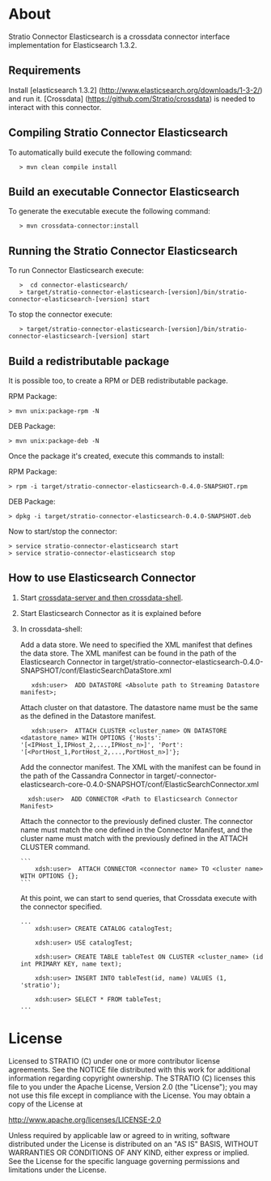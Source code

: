 # About #


Stratio Connector Elasticsearch is a crossdata connector interface implementation for Elasticsearch 1.3.2.

## Requirements ##

Install [elasticsearch 1.3.2] (http://www.elasticsearch.org/downloads/1-3-2/) and run it. 
[Crossdata] (https://github.com/Stratio/crossdata) is needed to interact with this connector.

## Compiling Stratio Connector Elasticsearch ##

To automatically build execute the following command:

```
   > mvn clean compile install
```

## Build an executable Connector Elasticsearch ##

To generate the executable execute the following command:

```
   > mvn crossdata-connector:install
```

## Running the Stratio Connector Elasticsearch ##


To run Connector Elasticsearch execute:

```
   >  cd connector-elasticsearch/
   > target/stratio-connector-elasticsearch-[version]/bin/stratio-connector-elasticsearch-[version] start
```

To stop the connector execute:

```
   > target/stratio-connector-elasticsearch-[version]/bin/stratio-connector-elasticsearch-[version] start
```
## Build a redistributable package ##

It is possible too, to create a RPM or DEB redistributable package.

RPM Package:

    > mvn unix:package-rpm -N
    
DEB Package:

    > mvn unix:package-deb -N

Once the package it's created, execute this commands to install:

RPM Package:
    
    > rpm -i target/stratio-connector-elasticsearch-0.4.0-SNAPSHOT.rpm
     
DEB Package:
    
    > dpkg -i target/stratio-connector-elasticsearch-0.4.0-SNAPSHOT.deb

Now to start/stop the connector:
    
    > service stratio-connector-elasticsearch start
    > service stratio-connector-elasticsearch stop

## How to use Elasticsearch Connector ##

 1. Start [crossdata-server and then crossdata-shell](https://github.com/Stratio/crossdata).  
 2. Start Elasticsearch Connector as it is explained before
 3. In crossdata-shell:
    
    Add a data store. We need to specified the XML manifest that defines the data store. The XML manifest can be found in the path of the Elasticsearch Connector in target/stratio-connector-elasticsearch-0.4.0-SNAPSHOT/conf/ElasticSearchDataStore.xml
      
      ```
         xdsh:user>  ADD DATASTORE <Absolute path to Streaming Datastore manifest>;
      ```

    Attach cluster on that datastore. The datastore name must be the same as the defined in the Datastore manifest.
    
      ```
         xdsh:user>  ATTACH CLUSTER <cluster_name> ON DATASTORE <datastore_name> WITH OPTIONS {'Hosts': '[<IPHost_1,IPHost_2,...,IPHost_n>]', 'Port': '[<PortHost_1,PortHost_2,...,PortHost_n>]'};
      ```

    Add the connector manifest. The XML with the manifest can be found in the path of the Cassandra Connector in target/-connector-elasticsearch-core-0.4.0-SNAPSHOT/conf/ElasticSearchConnector.xml

       ```
         xdsh:user>  ADD CONNECTOR <Path to Elasticsearch Connector Manifest>
       ```
    
    Attach the connector to the previously defined cluster. The connector name must match the one defined in the 
    Connector Manifest, and the cluster name must match with the previously defined in the ATTACH CLUSTER command.
    
        ```
            xdsh:user>  ATTACH CONNECTOR <connector name> TO <cluster name> WITH OPTIONS {};
        ```
    
    At this point, we can start to send queries, that Crossdata execute with the connector specified. 
    
        ...
            xdsh:user> CREATE CATALOG catalogTest;
        
            xdsh:user> USE catalogTest;
        
            xdsh:user> CREATE TABLE tableTest ON CLUSTER <cluster_name> (id int PRIMARY KEY, name text);
    
            xdsh:user> INSERT INTO tableTest(id, name) VALUES (1, 'stratio');
    
            xdsh:user> SELECT * FROM tableTest;
        ...



# License #

Licensed to STRATIO (C) under one or more contributor license agreements.
See the NOTICE file distributed with this work for additional information
regarding copyright ownership.  The STRATIO (C) licenses this file
to you under the Apache License, Version 2.0 (the
"License"); you may not use this file except in compliance
with the License.  You may obtain a copy of the License at

  http://www.apache.org/licenses/LICENSE-2.0

Unless required by applicable law or agreed to in writing,
software distributed under the License is distributed on an
"AS IS" BASIS, WITHOUT WARRANTIES OR CONDITIONS OF ANY
KIND, either express or implied.  See the License for the
specific language governing permissions and limitations
under the License.





